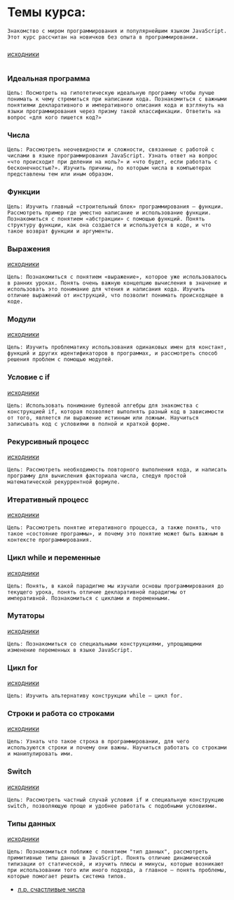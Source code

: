 # Темы курса:
```
Знакомство с миром программирования и популярнейшим языком JavaScript. 
Этот курс рассчитан на новичков без опыта в программировании. 

```

### 
[исходники]()
```

```



### Идеальная программа
```
Цель: Посмотреть на гипотетическую идеальную программу чтобы лучше понимать к чему стремиться при написании кода. Познакомиться с важными понятиями декларативного и императивного описания кода и взглянуть на языки программирования через призму такой классификации. Ответить на вопрос «для кого пишется код?»
```


### Числа
```
Цель: Рассмотреть неочевидности и сложности, связанные с работой с числами в языке программирования JavaScript. Узнать ответ на вопрос «что происходит при делении на ноль?» и «что будет, если работать с бесконечностью?». Изучить причины, по которым числа в компьютерах представлены тем или иным образом.
```


### Функции
```
Цель: Изучить главный «строительный блок» программирования — функции. Рассмотреть пример где уместно написание и использование функции. Познакомиться с понятием «абстракции» с помощью функций. Понять структуру функции, как она создается и используется в коде, и что такое возврат функции и аргументы.
```


### Выражения
[исходники](https://github.com/tsvetkovpro/js/tree/master/courses/others/hexlet/1%20expressions)
```
Цель: Познакомиться с понятием «выражение», которое уже использовалось в ранних уроках. Понять очень важную концепцию вычисления в значение и использовать это понимание для чтения и написания кода. Изучить отличие выражений от инструкций, что позволит понимать происходящее в коде.
```


### Модули
[исходники](https://github.com/tsvetkovpro/js/tree/master/courses/others/hexlet/2%20modules)
```
Цель: Изучить проблематику использования одинаковых имен для констант, функций и других идентификаторов в программах, и рассмотреть способ решения проблем с помощью модулей.
```


### Условие с if
[исходники](https://github.com/tsvetkovpro/js/tree/master/courses/others/hexlet/5%20if)
```
Цель: Использовать понимание булевой алгебры для знакомства с конструкцией if, которая позволяет выполнять разный код в зависимости от того, является ли выражение истинным или ложным. Научиться записывать код с условиями в полной и краткой форме.
```


### Рекурсивный процесс
[исходники](https://github.com/tsvetkovpro/js/tree/master/courses/others/hexlet/8%20recursive-process)
```
Цель: Рассмотреть необходимость повторного выполнения кода, и написать программу для вычисления факториала числа, следуя простой математической рекуррентной формуле.
```


### Итеративный процесс
[исходники](https://github.com/tsvetkovpro/js/tree/master/courses/others/hexlet/9%20iterative-process)
```
Цель: Рассмотреть понятие итеративного процесса, а также понять, что такое «состояние программы», и почему это понятие может быть важным в контексте программирования.
```


### Цикл while и переменные
[исходники](https://github.com/tsvetkovpro/js/tree/master/courses/others/hexlet/10%20while)
```
Цель: Понять, в какой парадигме мы изучали основы программирования до текущего урока, понять отличие декларативной парадигмы от императивной. Познакомиться с циклами и переменными.
```


### Мутаторы
[исходники](https://github.com/tsvetkovpro/js/tree/master/courses/others/hexlet/11%20mutators)
```
Цель: Познакомиться со специальными конструкциями, упрощающими изменение переменных в языке JavaScript.
```


### Цикл for
[исходники](https://github.com/tsvetkovpro/js/tree/master/courses/others/hexlet/12%20for)
```
Цель: Изучить альтернативу конструкции while — цикл for.
```


### Строки и работа со строками
[исходники](https://github.com/tsvetkovpro/js/tree/master/courses/others/hexlet/13%20strings)
```
Цель: Узнать что такое строка в программировании, для чего используются строки и почему они важны. Научиться работать со строками и манипулировать ими.
```


### Switch
[исходники](https://github.com/tsvetkovpro/js/tree/master/courses/others/hexlet/14%20switch)
```
Цель: Рассмотреть частный случай условия if и специальную конструкцию switch, позволяющую проще и удобнее работать с подобными условиями.
```


### Типы данных
[исходники](https://github.com/tsvetkovpro/js/tree/master/courses/others/hexlet/17%20types)
```
Цель: Познакомиться поближе с понятием "тип данных", рассмотреть примитивные типы данных в JavaScript. Понять отличие динамической типизации от статической, и изучить плюсы и минусы, которые возникают при использовании того или иного подхода, а главное — понять проблемы, которые помогает решить система типов.
```


* [л.р. счастливые числа](https://github.com/tsvetkovpro/js/tree/master/cources/others/hexlet/labs/happy-numbers)









